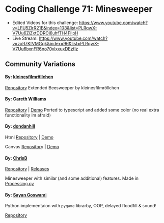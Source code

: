 # Coding Challenge 71: Minesweeper
* Edited Videos for this challenge: https://www.youtube.com/watch?v=LFU5ZlrR21E&index=103&list=PLRqwX-V7Uu6ZiZxtDDRCi6uhfTH4FilpH
* Live Stream: https://www.youtube.com/watch?v=zxR7KfVMGqk&index=96&list=PLRqwX-V7Uu6bxnFR6no70vlxxuxDEzflz

## Community Variations

#### By: [kleinesfilmröllchen](https://github.com/kleinesfilmroellchen)
[Repository](https://github.com/kleinesfilmroellchen/Beesweeper)
Extended Beesweeper by kleinesfilmröllchen

#### By: [Gareth Williams](https://github.com/gaweph)
[Repository](https://github.com/Gaweph/CodingTrain-RainbowCode-Challenges/tree/master/CC_71_minesweeper) | [Demo](https://gaweph.github.io/CodingTrain-RainbowCode-Challenges/CC_71_minesweeper/)
Ported to typescript and added some color (no real extra functionality im afraid)

#### By: [dondanhill](https://github.com/dondanhill)

Html [Repository](https://github.com/dondanhill/mine-buddy-html) | [Demo](https://dondanhill.github.io/mine-buddy-html/)

Canvas [Repository](https://github.com/dondanhill/mine-buddy-canvas) | [Demo](https://dondanhill.github.io/mine-buddy-canvas/)

#### By: [ChrisB](https://github.com/Parallax-Vector)

[Repository](https://github.com/Parallax-Vector/minesweeper) | [Releases](https://github.com/Parallax-Vector/minesweeper/releases)

Minesweeper with similar (and some additional) features. Made in [Processing.py](http://py.processing.org/)


#### By: [Sayan Goswami](https://github.com/sayan98)

Python implementaion with `pygame` librarby, OOP, delayed floodfill & sound! 

[Repository](https://github.com/Sayan98/minesweeper-py/)
